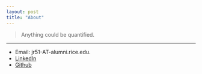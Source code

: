 ```yaml
---
layout: post
title: "About"
---
```


>Anything could be quantified.

--------------------------------
- Email: jr51-AT-alumni.rice.edu.
- [LinkedIn](https://www.linkedin.com/in/jay-ryu-743846aa/)
- [Github](https://github.com/bluejay9676)
